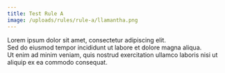 ```yaml
---
title: Test Rule A
image: /uploads/rules/rule-a/llamantha.png
---
```


Lorem ipsum dolor sit amet, consectetur adipiscing elit.\
Sed do eiusmod tempor incididunt ut labore et dolore magna aliqua.\
Ut enim ad minim veniam, quis nostrud exercitation ullamco laboris nisi ut aliquip ex ea commodo consequat.
